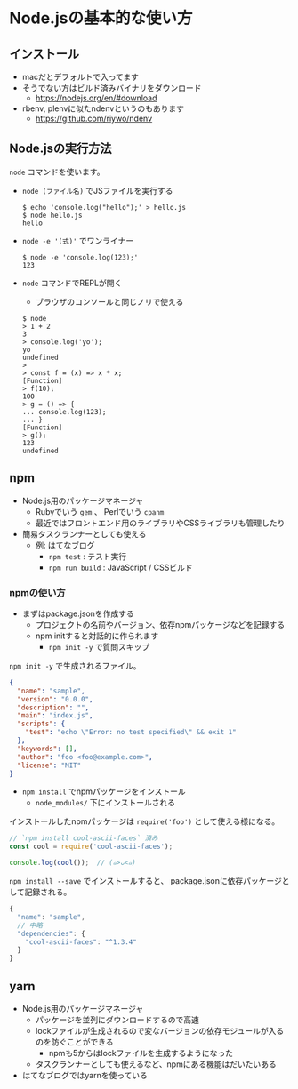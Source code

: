 Node.jsの基本的な使い方
================================================================

## インストール

- macだとデフォルトで入ってます
- そうでない方はビルド済みバイナリをダウンロード
  - https://nodejs.org/en/#download
- rbenv, plenvに似たndenvというのもあります
  - https://github.com/riywo/ndenv


## Node.jsの実行方法

`node` コマンドを使います。

- `node (ファイル名)` でJSファイルを実行する
  ```
  $ echo 'console.log("hello");' > hello.js
  $ node hello.js
  hello
  ```

- `node -e '(式)'` でワンライナー
  ```
  $ node -e 'console.log(123);'
  123
  ```

- `node` コマンドでREPLが開く
  - ブラウザのコンソールと同じノリで使える

  ```
  $ node
  > 1 + 2
  3
  > console.log('yo');
  yo
  undefined
  >
  > const f = (x) => x * x;
  [Function]
  > f(10);
  100
  > g = () => {
  ... console.log(123);
  ... }
  [Function]
  > g();
  123
  undefined
  ```


## npm

- Node.js用のパッケージマネージャ
  - Rubyでいう `gem` 、 Perlでいう `cpanm`
  - 最近ではフロントエンド用のライブラリやCSSライブラリも管理したり
- 簡易タスクランナーとしても使える
  - 例: はてなブログ
    - `npm test` : テスト実行
    - `npm run build` : JavaScript / CSSビルド


### npmの使い方

- まずはpackage.jsonを作成する
  - プロジェクトの名前やバージョン、依存npmパッケージなどを記録する
  - npm initすると対話的に作られます
    - `npm init -y` で質問スキップ

`npm init -y` で生成されるファイル。

```json
{
  "name": "sample",
  "version": "0.0.0",
  "description": "",
  "main": "index.js",
  "scripts": {
    "test": "echo \"Error: no test specified\" && exit 1"
  },
  "keywords": [],
  "author": "foo <foo@example.com>",
  "license": "MIT"
}
```

- `npm install` でnpmパッケージをインストール
  - `node_modules/` 下にインストールされる

インストールしたnpmパッケージは `require('foo')` として使える様になる。

```javascript
// `npm install cool-ascii-faces` 済み
const cool = require('cool-ascii-faces');

console.log(cool());  // (๑>ᴗ<๑)
```

`npm install --save` でインストールすると、 package.jsonに依存パッケージとして記録される。

```js
{
  "name": "sample",
  // 中略
  "dependencies": {
    "cool-ascii-faces": "^1.3.4"
  }
}
```

## yarn

- Node.js用のパッケージマネージャ
  - パッケージを並列にダウンロードするので高速
  - lockファイルが生成されるので変なバージョンの依存モジュールが入るのを防ぐことができる
    - npmも5からはlockファイルを生成するようになった
  - タスクランナーとしても使えるなど、npmにある機能はだいたいある
- はてなブログではyarnを使っている
